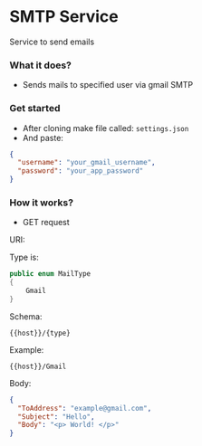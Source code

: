 # SMTP Service
Service to send emails 

### What it does?

- Sends mails to specified user via gmail SMTP

### Get started

- After cloning make file called:
``settings.json``
- And paste:
```json
{
  "username": "your_gmail_username",
  "password": "your_app_password"
}
```

### How it works?

- GET request

URI:

Type is: 
```c#
public enum MailType
{
    Gmail
}
```
Schema:
```
{{host}}/{type}
```
Example:
```
{{host}}/Gmail
```
Body:
```json
{
  "ToAddress": "example@gmail.com",
  "Subject": "Hello",
  "Body": "<p> World! </p>"
}
```